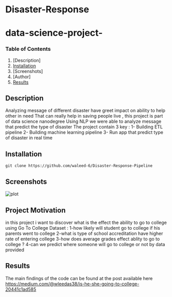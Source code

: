 # Disaster-Response

# data-science-project-

### Table of Contents

1. [Description]
2. [Installation](#installation)
3. [Screenshots]
4. [Author]
5. [Results](#results)


## Description <a name="Description"></a>

Analyzing message of different disaster have greet impact on ability to help other in need 
That can really help  in saving people live , this project is part of data science nanodegree 
Using NLP we were able to analyze message that predict the type of disaster 
The project contain 3 key :
1-	Building ETL pipeline 
2-	Building machine learning pipeline 
3-	Run app that predict type of disaster in real time 


## Installation <a name="installation"></a>

```
git clone https://github.com/waleed-6/Disaster-Response-Pipeline
```

## Screenshots<a name="Screenshots"></a>
![plot](.Disaster-Response-Pipeline/Screenshots/Screenshot1.png)


## Project Motivation<a name="motivation"></a>
in this project i want to discover what is the effect the ability to go to college using Go To College Dataset :
1-how likely will student go to college if his parents went to college
2-what is type of school accreditation have higher rate of entering college
3-how does average grades effect ablity to go to college ?
4-can we predict where someone will go to college or not by data provided

## Results<a name="results"></a>

The main findings of the code can be found at the post available here https://medium.com/@wleedas38/is-he-she-going-to-college-20441c1ad585


